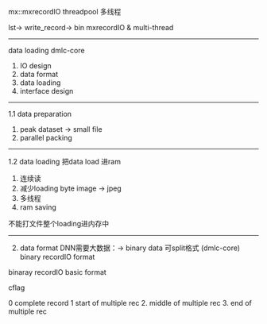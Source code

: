 mx::mxrecordIO
threadpool 多线程

lst-> write_record-> bin
mxrecordIO & multi-thread

---

data loading dmlc-core

1. IO design
2. data format
3. data loading
4. interface design

---

1.1 data preparation
1. peak dataset -> small file
2. parallel packing

----

1.2 data loading
把data load 进ram

1. 连续读
2. 减少loading byte  image -> jpeg
3. 多线程
4. ram saving

不能打文件整个loading进内存中

---

2. data format
DNN需要大数据：-> binary data 可split格式
(dmlc-core) binary recordIO format


binaray recordIO basic format

cflag 

0 complete record
1 start of multiple rec
2. middle of multiple rec 
3. end of multiple rec
